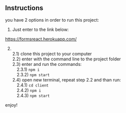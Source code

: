 ## Instructions

you have 2 options in order to run this project:

1. Just enter to the link below:

https://formsreact.herokuapp.com/

2. <br /> 2.1) clone this project to your computer
   <br />
   2.2) enter with the command line to the project folder<br />
   2.3) enter and run the commands:<br />
   &emsp;2.3.1) `npm i`<br />
   &emsp;2.3.2) `npm start`<br />
   2.4) open new terminal, repeat step 2.2 and than run:<br />
   &emsp;2.4.1) `cd client`<br />
   &emsp;2.4.2) `npm i`<br />
   &emsp;2.4.3) `npm start`<br />

enjoy!
